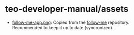 # teo-developer-manual/assets

- [follow-me-app.png](follow-me-app.png): Copied from the [follow-me](https://github.com/roboticslab-uc3m/follow-me) repository. Recommended to keep it up to date (syncronized).

